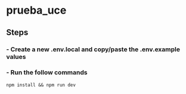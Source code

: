 # prueba_uce


## Steps

### - Create a new .env.local and copy/paste the .env.example values

### - Run the follow commands
``npm install && npm run dev``
